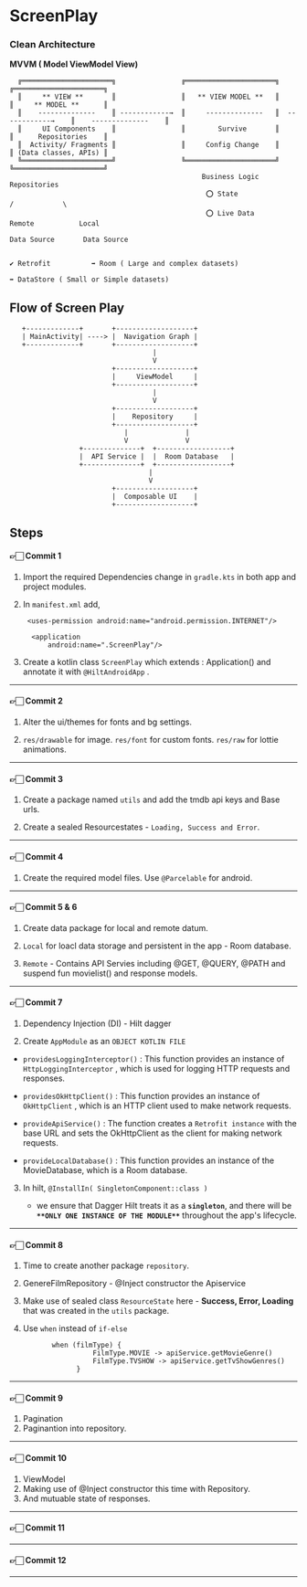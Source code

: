 # ScreenPlay

### Clean Architecture

**MVVM ( Model ViewModel View)**
     
      ╔══════════════════════╗                ╔══════════════════════╗                   ╔══════════════════════╗    
      ║     ** VIEW **       ║                ║   ** VIEW MODEL **   ║                   ║     ** MODEL **      ║     
      ║    --------------    ║ ------------→  ║     --------------   ║  ------------→    ║    --------------    ║    
      ║     UI Components    ║                ║        Survive       ║                   ║      Repositories    ║     
      ║  Activity/ Fragments ║                ║     Config Change    ║                   ║ (Data classes, APIs) ║   
      ╚══════════════════════╝                ╚══════════════════════╝                   ╚══════════════════════╝   
                                                   Business Logic                                 Repositories
                                                    ⭕ State                                     /            \
                                                    ⭕ Live Data                            Remote           Local  
                                                                                          Data Source       Data Source
                                                                                        
                                                                                        ✔️ Retrofit          ➡️ Room ( Large and complex datasets)
                                                                                                              ➡️ DataStore ( Small or Simple datasets)

      

## Flow of Screen Play
       +-------------+       +-------------------+
       | MainActivity| ----> |  Navigation Graph |
       +-------------+       +-------------------+
                                       |
                                       V
                             +-------------------+
                             |     ViewModel     |
                             +-------------------+
                                       |
                                       V
                             +-------------------+
                             |    Repository     |
                             +-------------------+
                                |              |
                                V              V
                     +--------------+  +------------------+
                     |  API Service |  |  Room Database   |
                     +--------------+  +------------------+
                                      |
                                      V
                             +-------------------+
                             |  Composable UI    |
                             +-------------------+

## Steps

####  👉🏻 Commit 1 

1. Import the required Dependencies change in ` gradle.kts ` in both app and project modules.

2. In `manifest.xml` add,
   
    ```
     <uses-permission android:name="android.permission.INTERNET"/>
  
      <application
          android:name=".ScreenPlay"/>

   ```
3. Create a kotlin class ` ScreenPlay ` which extends : Application() and annotate it with ` @HiltAndroidApp ` .

           
-------------------------------------------------------------------------------------------------------------------------
####  👉🏻 Commit 2 

1. Alter the ui/themes for fonts and bg settings.

2. `res/drawable` for image. `res/font` for custom fonts. `res/raw` for lottie animations.

-------------------------------------------------------------------------------------------------------------------------

####  👉🏻 Commit 3 

1. Create a package named `utils` and add the tmdb api keys and Base urls.

2. Create a sealed Resourcestates - `Loading, Success and Error`.

-------------------------------------------------------------------------------------------------------------------------

####  👉🏻 Commit 4 

1. Create the required model files. Use `@Parcelable` for android.


-------------------------------------------------------------------------------------------------------------------------

####  👉🏻 Commit 5 & 6

 1. Create data package for local and remote datum.

 2. `Local` for loacl data storage and persistent in the app - Room database.
 
 3. `Remote` - Contains API Servies including @GET, @QUERY, @PATH and suspend fun movielist() and response models.

-------------------------------------------------------------------------------------------------------------------------

####  👉🏻 Commit 7
1. Dependency Injection (DI) - Hilt dagger
   
2. Create `AppModule` as an `OBJECT KOTLIN FILE`
   
- `providesLoggingInterceptor()` : This function provides an instance of `HttpLoggingInterceptor` , which is used for logging HTTP requests and responses.

- `providesOkHttpClient()` : This function provides an instance of `OkHttpClient` , which is an HTTP client used to make network requests.

- `provideApiService()` : The function creates a `Retrofit instance` with the base URL and sets the OkHttpClient as the client for making network requests.

- `provideLocalDatabase()` : This function provides an instance of the MovieDatabase, which is a Room database.

3. In hilt, `@InstallIn( SingletonComponent::class )`

   - we ensure that Dagger Hilt treats it as a **`singleton`**, and there will be **`**ONLY ONE INSTANCE OF THE MODULE**`** throughout the app's lifecycle. 

-------------------------------------------------------------------------------------------------------------------------

####  👉🏻 Commit 8
1. Time to create another package `repository`.

2. GenereFilmRepository - @Inject constructor the Apiservice

3. Make use of sealed class `ResourceState` here - **Success, Error, Loading** that was created in the `utils` package.

4. Use `when` instead of ` if-else `

   ```
          when (filmType) {
                    FilmType.MOVIE -> apiService.getMovieGenre()
                    FilmType.TVSHOW -> apiService.getTvShowGenres()
                }
   ```
-------------------------------------------------------------------------------------------------------------------------

####  👉🏻 Commit 9
1. Pagination
2. Paginantion into repository.

-------------------------------------------------------------------------------------------------------------------------

####  👉🏻 Commit 10
1. ViewModel
2. Making use of @Inject constructor this time with Repository.
3. And mutuable state of responses.


-------------------------------------------------------------------------------------------------------------------------

####  👉🏻 Commit 11


-------------------------------------------------------------------------------------------------------------------------

####  👉🏻 Commit 12


-------------------------------------------------------------------------------------------------------------------------
